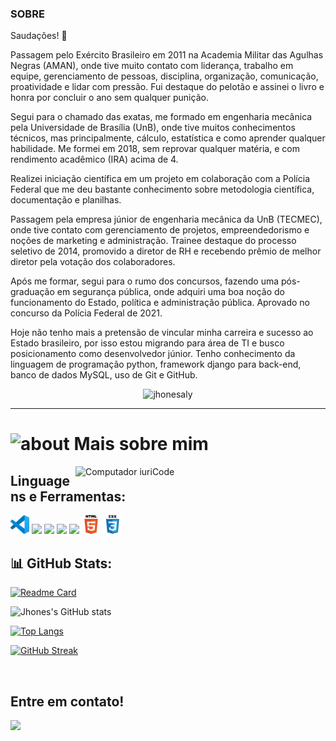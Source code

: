 ### SOBRE 

Saudações! 👋

Passagem pelo Exército Brasileiro em 2011 na Academia Militar das Agulhas Negras (AMAN), onde tive muito contato com liderança, trabalho em equipe, gerenciamento de pessoas, disciplina, organização, comunicação, proatividade e lidar com pressão. Fui destaque do pelotão e assinei o livro e honra por concluir o ano sem qualquer punição.

Segui para o chamado das exatas, me formado em engenharia mecânica pela Universidade de Brasília (UnB), onde tive muitos conhecimentos técnicos, mas principalmente, cálculo, estatística e como aprender qualquer habilidade. Me formei em 2018, sem reprovar qualquer matéria, e com rendimento acadêmico (IRA) acima de 4.

Realizei iniciação científica em um projeto em colaboração com a Polícia Federal que me deu bastante conhecimento sobre metodologia científica, documentação e planilhas.

Passagem pela empresa júnior de engenharia mecânica da UnB (TECMEC), onde tive contato com gerenciamento de projetos, empreendedorismo e noções de marketing e administração. Trainee destaque do processo seletivo de 2014, promovido a diretor de RH e recebendo prêmio de melhor diretor pela votação dos colaboradores.

Após me formar, segui para o rumo dos concursos, fazendo uma pós-graduação em segurança pública, onde adquiri uma boa noção do funcionamento do Estado, política e administração pública. Aprovado no concurso da Polícia Federal de 2021.

Hoje não tenho mais a pretensão de vincular minha carreira e sucesso ao Estado brasileiro, por isso estou migrando para área de TI e busco posicionamento como desenvolvedor júnior. Tenho conhecimento da linguagem de programação python, framework django para back-end, banco de dados MySQL, uso de Git e GitHub.

<p align="center"> <img src="https://komarev.com/ghpvc/?username=jhonesaly" alt="jhonesaly" /> </p>

-------
# <img width="45" alt="about" src="https://raw.github.com/elizarov/elizarov/master/about.png"> Mais sobre mim

<img src="https://raw.githubusercontent.com/MicaelliMedeiros/micaellimedeiros/master/image/computer-illustration.png" min-width="400px" max-width="400px" width="400px" align="right" alt="Computador iuriCode">


## **Linguagens e Ferramentas:**  

<code><img height="30" src="https://raw.githubusercontent.com/github/explore/80688e429a7d4ef2fca1e82350fe8e3517d3494d/topics/visual-studio-code/visual-studio-code.png"></code>
<code><img height="30" src="https://img.shields.io/badge/GitHub-100000?style=for-the-badge&logo=github&logoColor=white"></code>
<code><img height="30" src="https://img.shields.io/badge/Git-E34F26?style=for-the-badge&logo=git&logoColor=white"></code>
<code><img height="30" src="https://img.shields.io/badge/Python-3776AB?style=for-the-badge&logo=python&logoColor=white"></code>
<code><img height="30" src="https://img.shields.io/badge/Django-092E20?style=for-the-badge&logo=django&logoColor=white"></code>
<code><img height="30" src="https://raw.githubusercontent.com/github/explore/80688e429a7d4ef2fca1e82350fe8e3517d3494d/topics/html/html.png"></code>
<code><img height="30" src="https://raw.githubusercontent.com/github/explore/80688e429a7d4ef2fca1e82350fe8e3517d3494d/topics/css/css.png"></code>

## **📊 GitHub Stats:**

[![Readme Card](https://github-readme-stats.vercel.app/api/pin/?username=jhonesaly&repo=github-readme-stats)](https://github.com/anuraghazra/github-readme-stats)

![Jhones's GitHub stats](https://github-readme-stats.vercel.app/api?username=jhonesaly&show_icons=true&theme=radical)

[![Top Langs](https://github-readme-stats.vercel.app/api/top-langs/?username=jhonesay)](https://github.com/anuraghazra/github-readme-stats)

[![GitHub Streak](https://github-readme-streak-stats.herokuapp.com?user=jhonesaly)](https://git.io/streak-stats)




[website]: https://codedev.ga/
[twitter]: https://twitter.com/SEUTWITTER
[youtube]: https://www.youtube.com/user/SEUYOUTUBE/
[instagram]: https://www.instagram.com/SEUINSTAGRAM/
[linkedin]: https://www.linkedin.com/in/alyson-jhones-539767121/
<br>

## Entre em contato!

<code><a href="https://www.linkedin.com/in/alyson-jhones-539767121/" target="_blank"><img height="30" src="https://img.shields.io/badge/LinkedIn-0077B5?style=for-the-badge&logo=linkedin&logoColor=white"></code>
